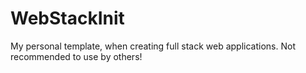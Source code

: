 # WebStackInit
My personal template, when creating full stack web applications. Not recommended to use by others!

